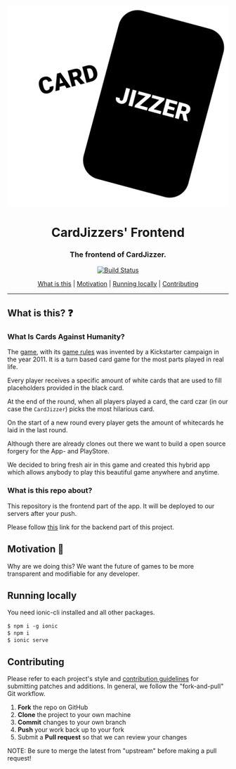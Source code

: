 <div align="center">
    <img src="./resources/logo.svg">
    <h1>CardJizzers' Frontend</h1>
    <h3>The frontend of CardJizzer.</h3>
</div>

<div align="center">
    
[![Build Status](https://travis-ci.com/CardJizzerApp/CardJizzerFrontend.svg?branch=master)](https://travis-ci.com/CardJizzerApp/CardJizzerFrontend)

</div>

<div align="center">

[What is this](#what-is-this?) | 
[Motivation](#motivation) | 
[Running locally](#running-locally) | 
[Contributing](#contributing)

</div>
<hr/>

## What is this? :question:
### What Is Cards Against Humanity?
The [game][cards-against-humanity], with its [game rules][game-rules] was invented by a Kickstarter campaign in the year 2011.
It is a turn based card game for the most parts played in real life.

Every player receives a specific amount of white cards that are used to fill placeholders provided in the black card.

At the end of the round, when all players played a card, the card czar (in our case the `CardJizzer`) picks the most hilarious card.

On the start of a new round every player gets the amount of whitecards he laid in the last round.

Although there are already clones out there we want to build a open source forgery for the App- and PlayStore. 

We decided to bring fresh air in this game and created this hybrid app which allows anybody to play
this beautiful game anywhere and anytime.

### What is this repo about?
This repository is the frontend part of the app. It will be deployed to our servers after your push.

Please follow [this][backend] link for the backend part of this project.

## Motivation :100:
Why are we doing this? We want the future of games to be more transparent and modifiable for any developer.

## Running locally
You need ionic-cli installed and all other packages.
```
$ npm i -g ionic
$ npm i
$ ionic serve
```
## Contributing
Please refer to each project's style and [contribution guidelines](CONTRIBUTING.md) for submitting patches and additions. In general, we follow the "fork-and-pull" Git workflow.
 1. **Fork** the repo on GitHub
 2. **Clone** the project to your own machine
 3. **Commit** changes to your own branch
 4. **Push** your work back up to your fork
 5. Submit a **Pull request** so that we can review your changes

NOTE: Be sure to merge the latest from "upstream" before making a pull request!


[cards-against-humanity]: https://cardsagainsthumanity.com/
[game-rules]: http://s3.amazonaws.com/cah/CAH_Rules.pdf
[backend]: https://github.com/CardJizzerApp/CardJizzerBackend